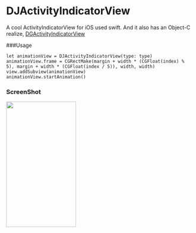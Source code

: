 # DJActivityIndicatorView

A cool ActivityIndicatorView for iOS used swift. And it also has an Object-C realize, [DGActivityIndicatorView](https://github.com/soffes/DGActivityIndicatorView)

###Usage

	let animationView = DJActivityIndicatorView(type: type)
    animationView.frame = CGRectMake(margin + width * (CGFloat(index) % 5), margin + width * (CGFloat(index / 5)), width, width)
    view.addSubview(animationView)
    animationView.startAnimation()
	
### ScreenShot

<img src="https://github.com/dyljqq/DJActivityIndicator/raw/master/ScreenShot/1.png" width="187.5" height="337.5"/> 